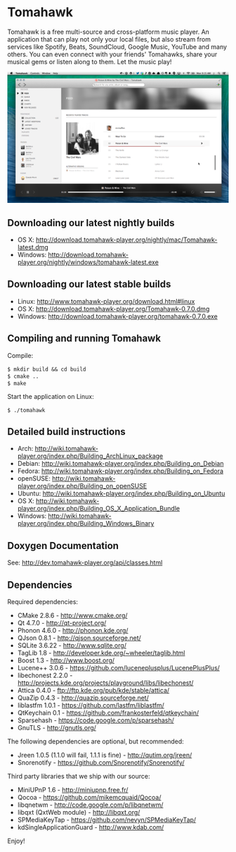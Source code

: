 Tomahawk
========

Tomahawk is a free multi-source and cross-platform music player. An application that can play not only your local files, but also stream from services like Spotify, Beats, SoundCloud, Google Music, YouTube and many others. You can even connect with your friends' Tomahawks, share your musical gems or listen along to them. Let the music play!

![Tomahawk Screenshot](/data/screenshots/tomahawk-screenshot.png?raw=true)


Downloading our latest nightly builds
-------------------------------------
* OS X: http://download.tomahawk-player.org/nightly/mac/Tomahawk-latest.dmg
* Windows: http://download.tomahawk-player.org/nightly/windows/tomahawk-latest.exe

Downloading our latest stable builds
------------------------------------
* Linux: http://www.tomahawk-player.org/download.html#linux
* OS X: http://download.tomahawk-player.org/Tomahawk-0.7.0.dmg
* Windows: http://download.tomahawk-player.org/tomahawk-0.7.0.exe

Compiling and running Tomahawk
------------------------------

Compile:

    $ mkdir build && cd build
    $ cmake ..
    $ make

Start the application on Linux:

    $ ./tomahawk

Detailed build instructions
---------------------------
* Arch: http://wiki.tomahawk-player.org/index.php/Building_ArchLinux_package
* Debian: http://wiki.tomahawk-player.org/index.php/Building_on_Debian
* Fedora: http://wiki.tomahawk-player.org/index.php/Building_on_Fedora
* openSUSE: http://wiki.tomahawk-player.org/index.php/Building_on_openSUSE
* Ubuntu: http://wiki.tomahawk-player.org/index.php/Building_on_Ubuntu
* OS X: http://wiki.tomahawk-player.org/index.php/Building_OS_X_Application_Bundle
* Windows: http://wiki.tomahawk-player.org/index.php/Building_Windows_Binary

Doxygen Documentation
---------------------
See: http://dev.tomahawk-player.org/api/classes.html

Dependencies
------------

Required dependencies:

* CMake 2.8.6 - http://www.cmake.org/
* Qt 4.7.0 - http://qt-project.org/
* Phonon 4.6.0 - http://phonon.kde.org/
* QJson 0.8.1 - http://qjson.sourceforge.net/
* SQLite 3.6.22 - http://www.sqlite.org/
* TagLib 1.8 - http://developer.kde.org/~wheeler/taglib.html
* Boost 1.3 - http://www.boost.org/
* Lucene++ 3.0.6 - https://github.com/luceneplusplus/LucenePlusPlus/
* libechonest 2.2.0 - http://projects.kde.org/projects/playground/libs/libechonest/
* Attica 0.4.0 - ftp://ftp.kde.org/pub/kde/stable/attica/
* QuaZip 0.4.3 - http://quazip.sourceforge.net/
* liblastfm 1.0.1 - https://github.com/lastfm/liblastfm/
* QtKeychain 0.1 - https://github.com/frankosterfeld/qtkeychain/
* Sparsehash - https://code.google.com/p/sparsehash/
* GnuTLS - http://gnutls.org/

The following dependencies are optional, but recommended:

* Jreen 1.0.5 (1.1.0 will fail, 1.1.1 is fine) - http://qutim.org/jreen/
* Snorenotify - https://github.com/Snorenotify/Snorenotify/

Third party libraries that we ship with our source:

* MiniUPnP 1.6 - http://miniupnp.free.fr/
* Qocoa - https://github.com/mikemcquaid/Qocoa/
* libqnetwm - http://code.google.com/p/libqnetwm/
* libqxt (QxtWeb module) - http://libqxt.org/
* SPMediaKeyTap - https://github.com/nevyn/SPMediaKeyTap/
* kdSingleApplicationGuard - http://www.kdab.com/

Enjoy!
